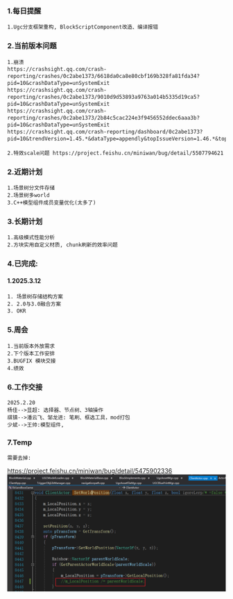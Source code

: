 ### 1.每日提醒
    1.Ugc分支框架重构, BlockScriptComponent改造、编译报错

### 2.当前版本问题
    1.崩溃
    https://crashsight.qq.com/crash-reporting/crashes/0c2abe1373/6618da0ca8e80cbf169b328fa81fda34?pid=10&crashDataType=unSystemExit
    https://crashsight.qq.com/crash-reporting/crashes/0c2abe1373/9010d9d53893a9763a014b5335d19ca5?pid=10&crashDataType=unSystemExit
    https://crashsight.qq.com/crash-reporting/crashes/0c2abe1373/2b84c5cac224e3f9456552ddec6aaa3b?pid=10&crashDataType=unSystemExit
    https://crashsight.qq.com/crash-reporting/dashboard/0c2abe1373?pid=10&trendVersion=1.45.*&dataType=appendly&topIssueVersion=1.46.*&topIssueDate=20250408&topIssueSortField=DEVICE_COUNT

    2.特效scale问题 https://project.feishu.cn/miniwan/bug/detail/5507794621

### 2.近期计划
    1.场景树分文件存储
    2.场景树多world
    3.C++模型组件成员变量优化(太多了)

### 3.长期计划
    1.高级模式性能分析
    2.方块实用自定义材质, chunk刷新的效率问题

### 4.已完成:
#### 1.2025.3.12
    1. 场景树存储结构方案
    2. 2.0与3.0融合方案
    3. OKR

### 5.周会
    1.当前版本外放需求
    2.下个版本工作安排
    3.BUGFIX 模块交接
    4.绩效

### 6.工作交接
    2025.2.20
    杨佳-->显超: 选择器、节点树、3轴操作
    祺镇-->潘云飞、邹龙进: 笔刷、框选工具，mod打包
    少斌-->王帅:模型组件, 

### 7.Temp
    需要去掉:
https://project.feishu.cn/miniwan/bug/detail/5475902336
![](./Source/Image/2025-03-10-20-17-06.png)